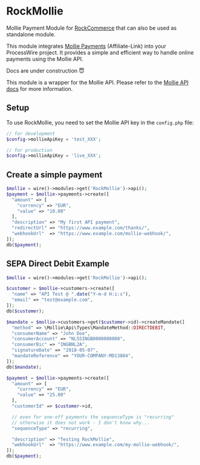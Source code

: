 # RockMollie

Mollie Payment Module for [RockCommerce](https://www.baumrock.com/RockCommerce) that can also be used as standalone module.

This module integrates [Mollie Payments](https://my.mollie.com/dashboard/signup/2316011) (Affiliate-Link) into your ProcessWire project. It provides a simple and efficient way to handle online payments using the Mollie API.

Docs are under construction 😇

This module is a wrapper for the Mollie API. Please refer to the [Mollie API docs](https://docs.mollie.com/docs/getting-started) for more information.

## Setup

To use RockMollie, you need to set the Mollie API key in the `config.php` file:

```php
// for development
$config->mollieApiKey = 'test_XXX';

// for production
$config->mollieApiKey = 'live_XXX';
```

## Create a simple payment

```php
$mollie = wire()->modules->get('RockMollie')->api();
$payment = $mollie->payments->create([
  "amount" => [
    "currency" => "EUR",
    "value" => "10.00"
  ],
  "description" => "My first API payment",
  "redirectUrl" => "https://www.example.com/thanks/",
  "webhookUrl"  => "https://www.example.com/mollie-webhook/",
]);
db($payment);
```

## SEPA Direct Debit Example

```php
$mollie = wire()->modules->get('RockMollie')->api();

$customer = $mollie->customers->create([
  "name" => "API Test @ ".date("Y-m-d H:i:s"),
  "email" => "test@example.com",
]);
db($customer);

$mandate = $mollie->customers->get($customer->id)->createMandate([
  "method" => \Mollie\Api\Types\MandateMethod::DIRECTDEBIT,
  "consumerName" => "John Doe",
  "consumerAccount" => "NL55INGB0000000000",
  "consumerBic" => "INGBNL2A",
  "signatureDate" => "2018-05-07",
  "mandateReference" => "YOUR-COMPANY-MD13804",
]);
db($mandate);

$payment = $mollie->payments->create([
  "amount" => [
    "currency" => "EUR",
    "value" => "25.00"
  ],
  "customerId" => $customer->id,

  // even for one-off payments the sequenceType is "recurring"
  // otherwise it does not work - I don't know why...
  "sequenceType" => "recurring",

  "description" => "Testing RockMollie",
  "webhookUrl"  => "https://www.example.com/my-mollie-webhook/",
]);
db($payment);
```
